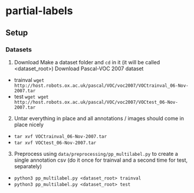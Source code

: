 # partial-labels


## Setup

### Datasets

1. Download
Make a dataset folder and `cd` in it (it will be called <dataset_root>)
Download Pascal-VOC 2007 dataset
- trainval `wget http://host.robots.ox.ac.uk/pascal/VOC/voc2007/VOCtrainval_06-Nov-2007.tar`
- test `wget wget http://host.robots.ox.ac.uk/pascal/VOC/voc2007/VOCtest_06-Nov-2007.tar`

2. Untar everything in place and all annotations / images should come in place nicely
- `tar xvf VOCtrainval_06-Nov-2007.tar`
- `tar xvf VOCtest_06-Nov-2007.tar`

3. Preprocess using `data/preprocessing/pp_multilabel.py` to create a single annotation csv
(do it once for trainval and a second time for test, separately)

- `python3 pp_multilabel.py <dataset_root> trainval`
- `python3 pp_multilabel.py <dataset_root> test`


